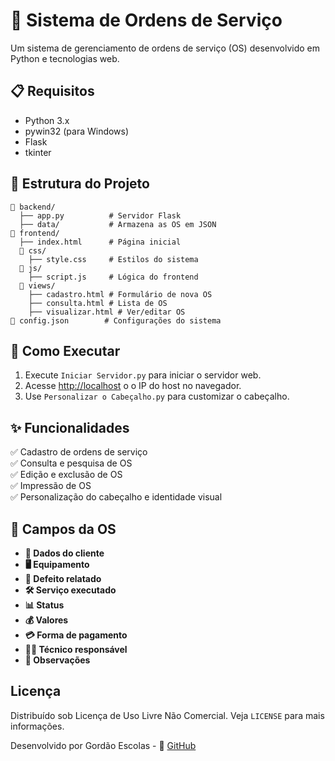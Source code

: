 # 📌 Sistema de Ordens de Serviço

Um sistema de gerenciamento de ordens de serviço (OS) desenvolvido em Python e tecnologias web.

## 📋 Requisitos

- Python 3.x
- pywin32 (para Windows)
- Flask
- tkinter

## 📂 Estrutura do Projeto

```
📁 backend/
  ├── app.py          # Servidor Flask
  ├── data/           # Armazena as OS em JSON
📁 frontend/
  ├── index.html      # Página inicial
  📁 css/
    ├── style.css     # Estilos do sistema
  📁 js/
    ├── script.js     # Lógica do frontend
  📁 views/
    ├── cadastro.html # Formulário de nova OS
    ├── consulta.html # Lista de OS
    ├── visualizar.html # Ver/editar OS
📄 config.json        # Configurações do sistema
```

## 🚀 Como Executar

1. Execute `Iniciar Servidor.py` para iniciar o servidor web.
2. Acesse [http://localhost](http://localhost) o o IP do host no navegador.
3. Use `Personalizar o Cabeçalho.py` para customizar o cabeçalho.

## ✨ Funcionalidades

✅ Cadastro de ordens de serviço  
✅ Consulta e pesquisa de OS  
✅ Edição e exclusão de OS  
✅ Impressão de OS  
✅ Personalização do cabeçalho e identidade visual  

## 📑 Campos da OS

- **📌 Dados do cliente**
- **🖥️ Equipamento**
- **🔧 Defeito relatado**
- **🛠️ Serviço executado**
- **📊 Status**
- **💰 Valores**
- **💳 Forma de pagamento**
- **👨‍🔧 Técnico responsável**
- **📝 Observações**

## Licença

Distribuído sob Licença de Uso Livre Não Comercial. Veja `LICENSE` para mais informações.

Desenvolvido por Gordão Escolas - 🔗 [GitHub](https://github.com/gordaoescolas)
